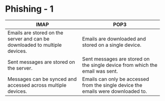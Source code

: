 # Phishing - 1

| IMAP                                                                       | POP3                                                                              |
| -------------------------------------------------------------------------- | --------------------------------------------------------------------------------- |
| Emails are stored on the server and can be downloaded to multiple devices. | Emails are downloaded and stored on a single device.                              |
| Sent messages are stored on the server.                                    | Sent messages are stored on the single device from which the email was sent.      |
| Messages can be synced and accessed across multiple devices.               | Emails can only be accessed from the single device the emails were downloaded to. |









